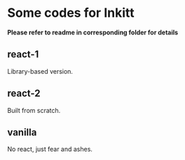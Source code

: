 # Some codes for Inkitt

**Please refer to readme in corresponding folder for details**

## react-1

Library-based version.

## react-2

Built from scratch.

## vanilla

No react, just fear and ashes.